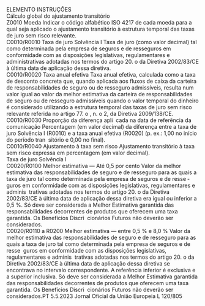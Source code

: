  
ELEMENTO  INSTRUÇÕES  
Cálculo global 
do ajustamento 
transitório  
Z0010  Moeda  Indicar o código alfabético ISO 4217 de cada moeda para a qual seja aplicado o 
ajustamento transitório à estrutura temporal das taxas de juro sem risco relevante.  
C0010/R0010  Taxa de juro Solvência I  Taxa de juro (como valor decimal) tal como determinada pela empresa de seguros 
e de resseguros em conformidade com as disposições legislativas, regulamentares e 
administrativas adotadas nos termos do artigo 20.  o da Diretiva 2002/83/CE à 
última data de aplicação dessa diretiva.  
C0010/R0020  Taxa anual efetiva  Taxa anual efetiva, calculada como a taxa de desconto concreta que, quando 
aplicada aos fluxos de caixa da carteira de responsabilidades de seguro ou de 
resseguro admissíveis, resulta num valor igual ao valor da melhor estimativa da 
carteira de responsabilidades de seguro ou de resseguro admissíveis quando o 
valor temporal do dinheiro é considerado utilizando a estrutura temporal das 
taxas de juro sem risco relevante referida no artigo 77.  o , n.  o 2, da Diretiva 
2009/138/CE.  
C0010/R0030  Proporção da diferença apli ­
cada na data de referência da 
comunicação  Percentagem (em valor decimal) da diferença entre a taxa de juro Solvência I 
(R0010) e a taxa anual efetiva (R0020) (p. ex.: 1,00 no início do período tran ­
sitório e 0,00 no final).  
C0010/R0040  Ajustamento à taxa sem risco  Ajustamento transitório à taxa sem risco expressa em percentagem (em valor 
decimal).  
Taxa de juro 
Solvência I  
C0020/R0100  Melhor estimativa — Até 0,5 
por cento  Valor da melhor estimativa das responsabilidades de seguro e de resseguro para as 
quais a taxa de juro tal como determinada pela empresa de seguros e de resse ­
guros em conformidade com as disposições legislativas, regulamentares e adminis ­
trativas adotadas nos termos do artigo 20.  o da Diretiva 2002/83/CE à última data 
de aplicação dessa diretiva era igual ou inferior a 0,5 %. 
Só deve ser considerada a Melhor Estimativa garantida das responsabilidades 
decorrentes de produtos que oferecem uma taxa garantida. Os Benefícios Discri ­
cionários Futuros não deverão ser considerados.  
C0020/R0110 
a R0200  Melhor estimativa — entre 
0,5 % e 8,0 %  Valor da melhor estimativa das responsabilidades de seguro e de resseguro para as 
quais a taxa de juro tal como determinada pela empresa de seguros e de resse ­
guros em conformidade com as disposições legislativas, regulamentares e adminis ­
trativas adotadas nos termos do artigo 20.  o da Diretiva 2002/83/CE à última data 
de aplicação dessa diretiva se encontrava no intervalo correspondente. 
A referência inferior é exclusiva e a superior inclusiva. 
Só deve ser considerada a Melhor Estimativa garantida das responsabilidades 
decorrentes de produtos que oferecem uma taxa garantida. Os Benefícios Discri ­
cionários Futuros não deverão ser considerados.PT  5.5.2023 Jornal Oficial da União Europeia L 120/805
